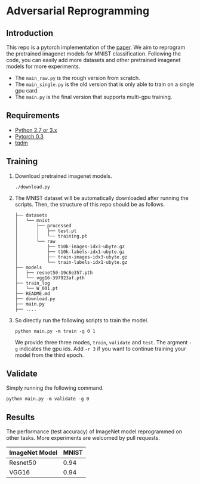 # Adversarial Reprogramming

## Introduction

This repo is a pytorch implementation of the [paper](https://arxiv.org/abs/1806.11146).
We aim to reprogram the pretrained imagenet models for MNIST classification.
Following the code, you can easily add more datasets and other pretrained imagenet models
for more experiments.

- The `main_raw.py` is the rough version from scratch.
- The `main_single.py` is the old version that is only able to train on a single gpu card.
- The `main.py` is the final version that supports multi-gpu training.

## Requirements

- [Python 2.7 or 3.x](https://www.python.org/)
- [Pytorch 0.3](http://pytorch.org/)
- [tqdm](https://github.com/tqdm/tqdm)

## Training

1. Download pretrained imagenet models.
    ```
    ./download.py
    ```
2. The MNIST dataset will be automatically downloaded after running the scripts.
   Then, the structure of this repo should be as follows.
    ```
    ├── datasets
    │   └── mnist
    │       ├── processed
    │       │   ├── test.pt
    │       │   └── training.pt
    │       └── raw
    │           ├── t10k-images-idx3-ubyte.gz
    │           ├── t10k-labels-idx1-ubyte.gz
    │           ├── train-images-idx3-ubyte.gz
    │           └── train-labels-idx1-ubyte.gz
    ├── models
    │   ├── resnet50-19c8e357.pth
    │   └── vgg16-397923af.pth
    ├── train_log
    │   └── W_001.pt
    ├── README.md
    ├── download.py
    ├── main.py
    ├── ....

    ```

3. So directly run the following scripts to train the model.
    ```
    python main.py -m train -g 0 1
    ```
    We provide three three modes, `train`, `validate` and `test`. The argment `-g` indicates the gpu ids.
    Add `-r 3` if you want to continue training your model from the third epoch.


## Validate

Simply running the following command.
```
python main.py -m validate -g 0
```

## Results

The performance (test accuracy) of ImageNet model reprogrammed on other tasks.
More experiments are welcomed by pull requests.

| ImageNet Model | MNIST |
|------|-------|
|Resnet50| 0.94 |
|VGG16 | 0.94 |

